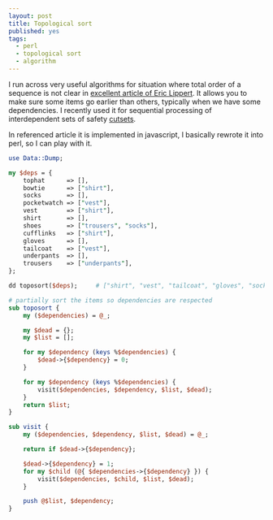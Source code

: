 ```yaml
---
layout: post
title: Topological sort
published: yes
tags:
  - perl
  - topological sort
  - algorithm
---
```

I run across very useful algorithms for situation where total order of a sequence is not clear
in [excellent article of Eric Lippert][1]. It allows you to make sure some items go earlier 
than others, typically when we have some dependencies. I recently used it for sequential 
processing of interdependent sets of safety [cutsets][2].

In referenced article it is implemented in javascript, I basically rewrote it into perl, so I can
play with it.

```perl
use Data::Dump;

my $deps = {
    tophat      => [],
    bowtie      => ["shirt"],
    socks       => [],
    pocketwatch => ["vest"],
    vest        => ["shirt"],
    shirt       => [],
    shoes       => ["trousers", "socks"],
    cufflinks   => ["shirt"],
    gloves      => [],
    tailcoat    => ["vest"],
    underpants  => [],
    trousers    => ["underpants"],
};

dd toposort($deps);     # ["shirt", "vest", "tailcoat", "gloves", "socks", "tophat", "underpants", "trousers", "bowtie", "pocketwatch", "shoes", "cufflinks"]

# partially sort the items so dependencies are respected
sub toposort {
    my ($dependencies) = @_;

    my $dead = {};
    my $list = [];

    for my $dependency (keys %$dependencies) {
        $dead->{$dependency} = 0;
    }

    for my $dependency (keys %$dependencies) {
        visit($dependencies, $dependency, $list, $dead);
    }
    return $list;
}

sub visit {
    my ($dependencies, $dependency, $list, $dead) = @_;

    return if $dead->{$dependency};

    $dead->{$dependency} = 1;
    for my $child (@{ $dependencies->{$dependency} }) {
        visit($dependencies, $child, $list, $dead);
    }

    push @$list, $dependency;
}
```


[1]: https://blogs.msdn.microsoft.com/ericlippert/2004/03/16/im-putting-on-my-top-hat-tying-up-my-white-tie-brushing-out-my-tails-in-that-order/
[2]: https://en.wikipedia.org/wiki/Cut_(graph_theory)
[3]: https://rosettacode.org/wiki/Topological_sort#C.23
